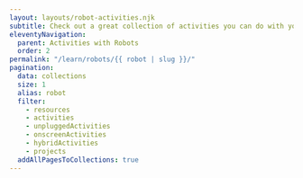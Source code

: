 ```yaml
---
layout: layouts/robot-activities.njk
subtitle: Check out a great collection of activities you can do with your robots to develop your computational thinking and programming skills.
eleventyNavigation:
  parent: Activities with Robots
  order: 2
permalink: "/learn/robots/{{ robot | slug }}/"
pagination:
  data: collections
  size: 1
  alias: robot
  filter:
    - resources
    - activities
    - unpluggedActivities
    - onscreenActivities
    - hybridActivities
    - projects
  addAllPagesToCollections: true
---
```

